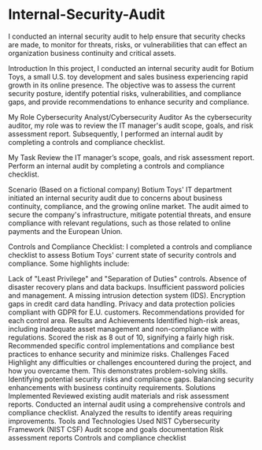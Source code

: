# Internal-Security-Audit
I conducted an internal security audit to help ensure that security checks are made, to monitor for threats, risks, or vulnerabilities  that can effect an organization business continuity and critical assets.

Introduction
In this project, I conducted an internal security audit for Botium Toys, a small U.S. toy development and sales business experiencing rapid growth in its online presence. The objective was to assess the current security posture, identify potential risks, vulnerabilities, and compliance gaps, and provide recommendations to enhance security and compliance.

My Role
Cybersecurity Analyst/Cybersecurity Auditor As the cybersecurity auditor, my role was to review the IT manager's audit scope, goals, and risk assessment report. Subsequently, I performed an internal audit by completing a controls and compliance checklist.

My Task
Review the IT manager’s scope, goals, and risk assessment report. Perform an internal audit by completing a controls and compliance checklist.

Scenario (Based on a fictional company)
Botium Toys' IT department initiated an internal security audit due to concerns about business continuity, compliance, and the growing online market. The audit aimed to secure the company's infrastructure, mitigate potential threats, and ensure compliance with relevant regulations, such as those related to online payments and the European Union.

Controls and Compliance Checklist:
I completed a controls and compliance checklist to assess Botium Toys' current state of security controls and compliance. Some highlights include:

Lack of "Least Privilege" and "Separation of Duties" controls.
Absence of disaster recovery plans and data backups.
Insufficient password policies and management.
A missing intrusion detection system (IDS).
Encryption gaps in credit card data handling.
Privacy and data protection policies compliant with GDPR for E.U. customers.
Recommendations provided for each control area.
Results and Achievements
Identified high-risk areas, including inadequate asset management and non-compliance with regulations.
Scored the risk as 8 out of 10, signifying a fairly high risk.
Recommended specific control implementations and compliance best practices to enhance security and minimize risks.
Challenges Faced
Highlight any difficulties or challenges encountered during the project, and how you overcame them. This demonstrates problem-solving skills.
Identifying potential security risks and compliance gaps.
Balancing security enhancements with business continuity requirements.
Solutions Implemented
Reviewed existing audit materials and risk assessment reports.
Conducted an internal audit using a comprehensive controls and compliance checklist.
Analyzed the results to identify areas requiring improvements.
Tools and Technologies Used
NIST Cybersecurity Framework (NIST CSF)
Audit scope and goals documentation
Risk assessment reports
Controls and compliance checklist
